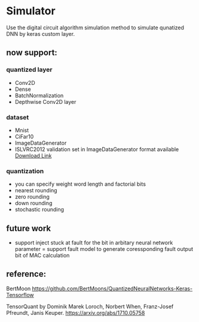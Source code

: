 # Simulator

Use the digital circuit algorithm simulation method to simulate qunatized DNN by keras custom layer.

## now support:
### quantized layer
-   Conv2D
-   Dense
-   BatchNormalization
-   Depthwise Conv2D layer

### dataset
-   Mnist
-   CiFar10
- ImageDataGenerator
- ISLVRC2012 validation set in ImageDataGenerator format available [Download Link](https://drive.google.com/open?id=1FW1N4AfYS8dKdqCYCo29dJl_W6fb2r2b)

### quantization
- you can specify weight word length and factorial bits
- nearest rounding
- zero rounding
- down rounding
- stochastic rounding

## future work
- support inject stuck at fault for the bit in arbitary neural network parameter
= support fault model to generate coressponding fault output bit of MAC calculation

## reference:


BertMoon https://github.com/BertMoons/QuantizedNeuralNetworks-Keras-Tensorflow

TensorQuant by Dominik Marek Loroch, Norbert When, Franz-Josef Pfreundt, Janis Keuper.
https://arxiv.org/abs/1710.05758
